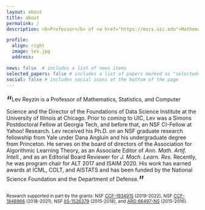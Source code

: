 ```yaml
---
layout: about
title: about
permalink: /
description: <b>Professor</b> of <a href="https://mscs.uic.edu">Mathematics, Statistics, & Computer Science</a> | <b>Director</b> of <a href="https://tripods.uic.edu">Foundations of Data Science Institute</a>

profile:
  align: right
  image: lev.jpg
  address: 

news: false  # includes a list of news items
selected_papers: false # includes a list of papers marked as "selected={true}"
social: false # includes social icons at the bottom of the page
---
```


<sub><sub><sub><span style="font-size:xx-large;">&ldquo;</span></sub></sub></sub>Lev Reyzin is a Professor of Mathematics, Statistics, and Computer Science and the
Director of the Foundations of Data Science Institute at the University of Illinois at Chicago.
Prior to coming to UIC, Lev was a Simons Postdoctoral Fellow at Georgia Tech, and before that, an
NSF CI-Fellow at Yahoo! Research. Lev received his Ph.D. on an NSF graduate research fellowship from Yale under Dana Angluin and his undergraduate degree from Princeton.
He serves on the board of directors of the Association for Algorithmic Learning Theory, as an Associate Editor of <i>Ann. Math. Artif. Intell.</i>, and as an Editorial Board
Reviewer for <i>J. Mach. Learn. Res.</i>  Recently, he was program chair for ALT 2017 and ISAIM 2020. His work has earned awards at ICML, COLT, and AISTATS and has been
funded by the National Science Foundation and the Department of Defense.<sub><sub><sub><span style="font-size:xx-large;">&rdquo;</span></sub></sub></sub>

<span style="font-size:smaller">Research supported in part by the grants:
NSF [CCF-1934915](https://www.nsf.gov/awardsearch/showAward?AWD_ID=1934915) (2019-2022),
NSF [CCF-1848966](https://www.nsf.gov/awardsearch/showAward?AWD_ID=1848966) (2018-2021),
NSF [IIS-1526379](https://www.nsf.gov/awardsearch/showAward?AWD_ID=1526379) (2015-2018),
and [ARO 66497-NS](https://apps.dtic.mil/sti/pdfs/AD1058732.pdf) (2015-2016).</span>

